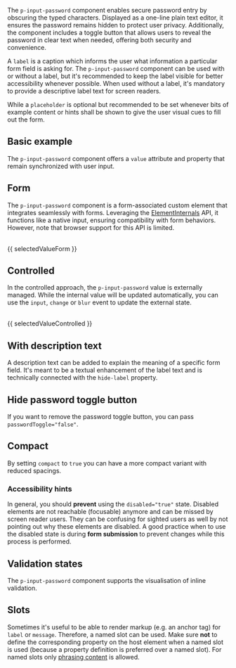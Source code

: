 <ComponentHeading name="Input Password"></ComponentHeading>

The `p-input-password` component enables secure password entry by obscuring the typed characters. Displayed as a
one-line plain text editor, it ensures the password remains hidden to protect user privacy. Additionally, the component
includes a toggle button that allows users to reveal the password in clear text when needed, offering both security and
convenience.

A `label` is a caption which informs the user what information a particular form field is asking for. The
`p-input-password` component can be used with or without a label, but it's recommended to keep the label visible for
better accessibility whenever possible. When used without a label, it's mandatory to provide a descriptive label text
for screen readers.

While a `placeholder` is optional but recommended to be set whenever bits of example content or hints shall be shown to
give the user visual cues to fill out the form.

<TableOfContents></TableOfContents>

## Basic example

The `p-input-password` component offers a `value` attribute and property that remain synchronized with user input.

<Playground :markup="labelMarkup" :config="config"></Playground>

## Form

The `p-input-password` component is a form-associated custom element that integrates seamlessly with forms. Leveraging
the [ElementInternals](https://developer.mozilla.org/en-US/docs/Web/API/ElementInternals) API, it functions like a
native input, ensuring compatibility with form behaviors. However, note that browser support for this API is limited.

<Playground :frameworkMarkup="formExample" :config="{ ...config, withoutDemo: true }">
  <form @submit.prevent="onSubmit">
    <p-input-password name="some-name" label="Some Label" :theme="theme" />
    <br>
    <PlaygroundButton name="Submit" type="submit"></PlaygroundButton>
    <p-text :theme="theme" style="display: inline-block;">{{ selectedValueForm }}</p-text>
  </form>
</Playground>

## Controlled

In the controlled approach, the `p-input-password` value is externally managed. While the internal value will be updated
automatically, you can use the `input`, `change` or `blur` event to update the external state.

<Playground :frameworkMarkup="controlledExample" :config="{ ...config, withoutDemo: true }">
<p-input-password name="some-name" label="Some Label" :theme="theme" @input="updateControlledExample"></p-input-password>
<br>
<p-text :theme="theme">{{ selectedValueControlled }}</p-text>
</Playground>

## With description text

A description text can be added to explain the meaning of a specific form field. It's meant to be a textual enhancement
of the label text and is technically connected with the `hide-label` property.

<Playground :markup="withDescriptionText" :config="config"></Playground>

## Hide password toggle button

If you want to remove the password toggle button, you can pass `passwordToggle="false"`.

<Playground :markup="typePasswordWithoutPasswordToggle" :config="config"></Playground>

## Compact

By setting `compact` to `true` you can have a more compact variant with reduced spacings.

<Playground :markup="compact" :config="config"></Playground>

### <A11yIcon></A11yIcon> Accessibility hints

In general, you should **prevent** using the `disabled="true"` state. Disabled elements are not reachable (focusable)
anymore and can be missed by screen reader users. They can be confusing for sighted users as well by not pointing out
why these elements are disabled. A good practice when to use the disabled state is during **form submission** to prevent
changes while this process is performed.

## Validation states

The `p-input-password` component supports the visualisation of inline validation.

<Playground :markup="stateMarkup" :config="config">
  <PlaygroundSelect v-model="state" :values="states" name="state"></PlaygroundSelect>
</Playground>

## Slots

Sometimes it's useful to be able to render markup (e.g. an anchor tag) for `label` or `message`. Therefore, a named slot
can be used. Make sure **not** to define the corresponding property on the host element when a named slot is used
(because a property definition is preferred over a named slot). For named slots only
[phrasing content](https://developer.mozilla.org/en-US/docs/Web/Guide/HTML/Content_categories#Phrasing_content) is
allowed.

<Playground :markup="slots" :config="config"></Playground>

<script lang="ts">
import Vue from 'vue';  
import {getInputPasswordCodeSamples} from "shared/src";
import Component from 'vue-class-component';
import { FORM_STATES } from '../../utils'; 

@Component
export default class Code extends Vue {
  config = { themeable: true, spacing: 'block' };

  get theme(): Theme {
    return this.$store.getters.playgroundTheme;
  }

  formExample = getInputPasswordCodeSamples('default');
  controlledExample = getInputPasswordCodeSamples('example-controlled');

  get labelMarkup() {
    return `<p-input-password name="some-name" label="Some label"></p-input-password>`;
  }

  compact =
`<p-input-password name="some-name" label="Some label" value="some password" compact="true"></p-input-password>`;
  
  typePasswordWithoutPasswordToggle =
`<p-input-password name="some-name" label="Some label" value="some password" password-toggle="false"></p-input-password>`;

  withDescriptionText =
`<p-input-password name="some-name" label="Some label" description="Some description"></p-input-password>`;

  state = 'error';
  states = FORM_STATES;
  get stateMarkup() {
    const attr = `message="${this.state !== 'none' ? `Some ${this.state} validation message.` : ''}"`;
    return `<p-input-password name="some-name" label="Some label" value="Some value" state="${this.state}" ${attr}></p-input-password>`;
    }
    
  slots = `<p-input-password name="some-name" state="error">
  <span slot="label">Some label with a <a href="https://designsystem.porsche.com">link</a>.</span>
  <span slot="description">Some description with a <a href="https://designsystem.porsche.com">link</a>.</span>
  <span slot="message">Some error message with a <a href="https://designsystem.porsche.com">link</a>.</span>
</p-input-password>`;

  selectedValueForm = 'Last submitted data: ';
  onSubmit(e) {
    const formData = new FormData(e.target);
    this.selectedValueForm = `Last submitted data: ${
      Array.from(formData.entries(), ([_, value]) => value)
        .join('')
    }`;
  }

  selectedValueControlled = 'Selected value: ';
  updateControlledExample(e) {
  console.log(e);
    this.selectedValueControlled = `Selected value: ${e.target.value}`;
  }

}
</script>
